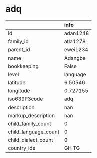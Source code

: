 # adq
|                      | info     |
|:---------------------|:---------|
| id                   | adan1248 |
| family_id            | atla1278 |
| parent_id            | ewei1234 |
| name                 | Adangbe  |
| bookkeeping          | False    |
| level                | language |
| latitude             | 6.50546  |
| longitude            | 0.727155 |
| iso639P3code         | adq      |
| description          | nan      |
| markup_description   | nan      |
| child_family_count   | 0        |
| child_language_count | 0        |
| child_dialect_count  | 0        |
| country_ids          | GH TG    |